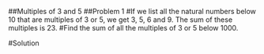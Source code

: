 ##Multiples of 3 and 5
##Problem 1
#If we list all the natural numbers below 10 that are multiples of 3 or 5, we get 3, 5, 6 and 9. The sum of these multiples is 23.
#Find the sum of all the multiples of 3 or 5 below 1000.

#Solution
